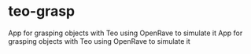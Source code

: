 # teo-grasp
App for grasping objects with Teo using OpenRave to simulate it
App for grasping objects with Teo using OpenRave to simulate it
